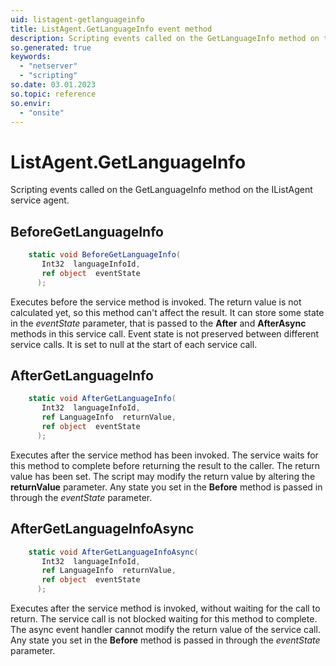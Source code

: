 ```yaml
---
uid: listagent-getlanguageinfo
title: ListAgent.GetLanguageInfo event method
description: Scripting events called on the GetLanguageInfo method on the ListAgent service agent.
so.generated: true
keywords:
  - "netserver"
  - "scripting"
so.date: 03.01.2023
so.topic: reference
so.envir:
  - "onsite"
---
```

# ListAgent.GetLanguageInfo

Scripting events called on the <see cref='M:SuperOffice.CRM.Services.IListAgent.GetLanguageInfo'>GetLanguageInfo</see> method on the <see cref='IListAgent'>IListAgent</see>  service agent.

## BeforeGetLanguageInfo
```cs
    static void BeforeGetLanguageInfo(
       Int32  languageInfoId,
       ref object  eventState
      );
```
Executes before the service method is invoked.
The return value is not calculated yet, so this method can't affect the result.
It can store some state in the *eventState* parameter, that is passed to the **After** and **AfterAsync** methods in this service call.
Event state is not preserved between different service calls. It is set to null at the start of each service call.
## AfterGetLanguageInfo
```cs
    static void AfterGetLanguageInfo(
       Int32  languageInfoId,
       ref LanguageInfo  returnValue,
       ref object  eventState
      );
```
Executes after the service method has been invoked. The service waits for this method to complete before returning the result to the caller.
The return value has been set. The script may modify the return value by altering the **returnValue** parameter.
Any state you set in the **Before** method is passed in through the *eventState* parameter.
## AfterGetLanguageInfoAsync
```cs
    static void AfterGetLanguageInfoAsync(
       Int32  languageInfoId,
       ref LanguageInfo  returnValue,
       ref object  eventState
      );
```
Executes after the service method is invoked, without waiting for the call to return.
The service call is not blocked waiting for this method to complete.
The async event handler cannot modify the return value of the service call.
Any state you set in the **Before** method is passed in through the *eventState* parameter.

